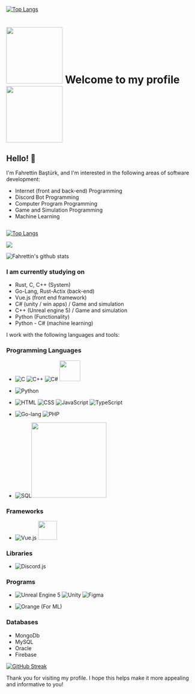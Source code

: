 

<!---
Ferivonus/Ferivonus is a ✨ special ✨ repository because its `README.md` (this file) appears on your GitHub profile.
You can click the Preview link to take a look at your changes.

- 👋 Hi, I’m @Ferivonus
- 👀 I’m interested in Internet programing, and game developing
- 🌱 I’m currently learning python, Unreal engine 5, and unity 
- 📫 And you can reach me on ferivonus@hotmail.com 


--->

[![Top Langs](https://github-readme-stats.vercel.app/api/top-langs/?username=iremcatak&layout=compact)](https://github.com/iremcatak/github-readme-stats)



#  <img src="https://media.tenor.com/BJ-9w-MUVCMAAAAC/tis100-sad.gif" width="150">  Welcome to my profile  <img src="https://media.tenor.com/BJ-9w-MUVCMAAAAC/tis100-sad.gif" width="150"> 
## Hello! 👋

I'm Fahrettin Baştürk, and I'm interested in the following areas of software development:

- Internet (front and back-end) Programming
- Discord Bot Programming
- Computer Program Programming
- Game and Simulation Programming
- Machine Learning

<p align=""><img src="https://komarev.com/ghpvc/?username=Ferivonus&style=flat-square&color=blue" alt=""></p>

[![Top Langs](https://github-readme-stats.vercel.app/api/top-langs/?username=Ferivonus&layout=compact)](https://github.com/iremcatak/github-readme-stats)

<img src = "https://github-readme-stats.vercel.app/api/top-langs/?username=Ferivonus&layout=compact">

![Fahrettin's github stats](https://github-readme-stats.vercel.app/api?username=Ferivonus&show_icons=true&theme=cobalt)

### I am currently studying on
- Rust, C, C++ (System)
- Go-Lang, Rust-Actix (back-end)
- Vue.js (front end framework)
- C# (unity / win apps) / Game and simulation
- C++ (Unreal engine 5) / Game and simulation
- Python (Functionality) 
- Python - C# (machine learning) 

I work with the following languages and tools:

### Programming Languages

- ![C](https://img.icons8.com/color/48/000000/c-programming.png) ![C++](https://img.icons8.com/color/48/000000/c-plus-plus-logo.png) ![C#](https://img.icons8.com/color/48/000000/c-sharp-logo.png) <img src="/Some İmages/rust.png" width="55">

 
-  ![Python](https://img.icons8.com/color/48/000000/python.png)
-  ![HTML](https://img.icons8.com/color/48/000000/html-5.png) ![CSS](https://img.icons8.com/color/48/000000/css3.png) 
 ![JavaScript](https://img.icons8.com/color/48/000000/javascript.png) ![TypeScript](https://img.icons8.com/color/48/000000/typescript.png) 
-  ![Go-lang](https://img.icons8.com/color/48/000000/golang.png)  ![PHP](https://img.icons8.com/officel/40/000000/php-logo.png)
- ![SQL](https://img.icons8.com/color/48/000000/sql.png)<img src="https://upload.wikimedia.org/wikipedia/commons/thumb/3/37/Firebase_Logo.svg/1280px-Firebase_Logo.svg.png" width="200">

 
### Frameworks

-  ![Vue.js](https://img.icons8.com/color/48/000000/vue-js.png) <img src="https://upload.wikimedia.org/wikipedia/commons/thumb/7/7d/Microsoft_.NET_logo.svg/800px-Microsoft_.NET_logo.svg.png" width="50"> 

### Libraries

- ![Discord.js](https://img.icons8.com/color/48/000000/discord-logo.png)

### Programs

-  ![Unreal Engine 5](https://img.icons8.com/color/48/000000/unreal-engine.png) ![Unity](https://img.icons8.com/ios-filled/50/000000/unity.png) ![Figma](https://img.icons8.com/color/48/000000/figma.png)

- ![Orange](https://img.icons8.com/color/48/000000/orange.png) (For ML) 

### Databases

- MongoDb
- MySQL
- Oracle
- Firebase

[![GitHub Streak](https://streak-stats.demolab.com?user=Ferivonus&theme=dark)](https://git.io/streak-stats)

Thank you for visiting my profile. I hope this helps make it more appealing and informative to you!
